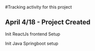 #Tracking activity for this project

## April 4/18 - Project Created
Init ReactJs frontend Setup

Init Java Springboot setup
